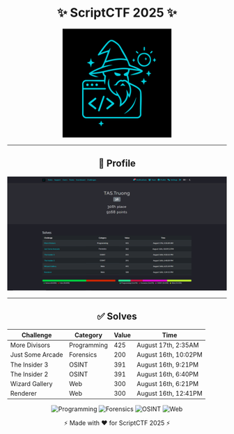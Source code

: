 <h1 align="center">✨ ScriptCTF 2025 ✨</h1>

<p align="center">
  <img src="https://github.com/QuangTruongTlu/WriteUp/blob/main/ScriptCTF-2025/ImageSource/final_logo.png?raw=true" 
       alt="ScriptCTF Logo" width="250"/>
</p>

---

<h2 align="center">👤 Profile</h2>

<p align="center">
  <img src="https://github.com/QuangTruongTlu/WriteUp/blob/main/ScriptCTF-2025/ImageSource/Profile.png?raw=true" 
       alt="Profile" />
</p>

---


<h2 align="center">✅ Solves</h2>

<div align="center">

| Challenge         | Category     | Value | Time                |
|-------------------|-------------|-------|---------------------|
| More Divisors     | Programming | 425   | August 17th, 2:35AM |
| Just Some Arcade  | Forensics   | 200   | August 16th, 10:02PM|
| The Insider 3     | OSINT       | 391   | August 16th, 9:21PM |
| The Insider 2     | OSINT       | 391   | August 16th, 6:40PM |
| Wizard Gallery    | Web         | 300   | August 16th, 6:21PM |
| Renderer          | Web         | 300   | August 16th, 12:41PM|

![Programming](https://img.shields.io/badge/Programming-20%25-4caf50)
![Forensics](https://img.shields.io/badge/Forensics-20%25-2196f3)
![OSINT](https://img.shields.io/badge/OSINT-30%25-ff9800)
![Web](https://img.shields.io/badge/Web-30%25-9c27b0)

</div>



<p align="center">⚡ Made with ❤️ for ScriptCTF 2025 ⚡</p>
